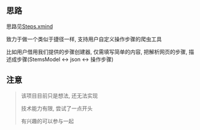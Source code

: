## 思路
思路见[Steps.xmind](Steps.xmind)

致力于做一个类似于捷径一样, 支持用户自定义操作步骤的爬虫工具

比如用户借用我们提供的步骤创建器, 仅需填写简单的内容, 把解析网页的步骤, 描述成步骤(StemsModel <-> json <-> 操作步骤)

## 注意

> 该项目目前只是想法, 还无法实现
> 
> 技术能力有限, 尝试了一点开头
> 
> 有兴趣的可以参与一起